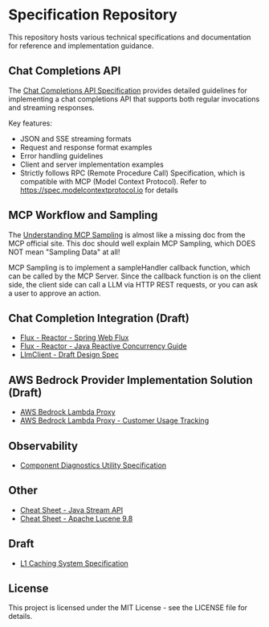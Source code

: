 # Specification Repository

This repository hosts various technical specifications and documentation for reference and implementation guidance.

## Chat Completions API

The [Chat Completions API Specification](https://mingzilla.github.io/specification/streaming-api-spec) provides detailed guidelines for implementing a chat completions API that supports both regular invocations and streaming responses.

Key features:
- JSON and SSE streaming formats
- Request and response format examples
- Error handling guidelines
- Client and server implementation examples
- Strictly follows RPC (Remote Procedure Call) Specification, which is compatible with MCP (Model Context Protocol). Refer to https://spec.modelcontextprotocol.io for details

## MCP Workflow and Sampling

The [Understanding MCP Sampling](https://mingzilla.github.io/specification/mcp-sampling-guide) is almost like a missing doc from the MCP official site. This doc should well explain MCP Sampling, which DOES NOT mean "Sampling Data" at all!

MCP Sampling is to implement a sampleHandler callback function, which can be called by the MCP Server. Since the callback function is on the client side, the client side can call a LLM via HTTP REST requests, or you can ask a user to approve an action.


## Chat Completion Integration (Draft)

- [Flux - Reactor - Spring Web Flux](https://mingzilla.github.io/specification/spring-web-flux)
- [Flux - Reactor - Java Reactive Concurrency Guide](https://mingzilla.github.io/specification/java-reactive-concurrency-guide)
- [LlmClient - Draft Design Spec](https://mingzilla.github.io/specification/llm-client-spec-draft)


## AWS Bedrock Provider Implementation Solution (Draft)

- [AWS Bedrock Lambda Proxy](https://mingzilla.github.io/specification/draft/2025-03-26_bed-rock-proxy/bedrock-lambda-proxy)
- [AWS Bedrock Lambda Proxy - Customer Usage Tracking](https://mingzilla.github.io/specification/draft/2025-03-26_bed-rock-tracking/bedrock-usage-tracking)

## Observability

- [Component Diagnostics Utility Specification](https://mingzilla.github.io/specification/other/diagnostic-util-spec/diagnostic-util-spec)


## Other

- [Cheat Sheet - Java Stream API](https://mingzilla.github.io/specification/other/java-stream-api)
- [Cheat Sheet - Apache Lucene 9.8](https://mingzilla.github.io/specification/other/lucene-9.8-cheatsheet)

## Draft

- [L1 Caching System Specification](https://mingzilla.github.io/specification/draft/2025-04-07_l1-caching/l1-caching-system-specification)

## License

This project is licensed under the MIT License - see the LICENSE file for details.